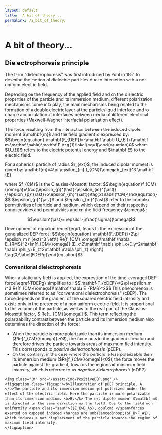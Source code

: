 ```yaml
---
layout: default
title:  A bit of theory...
permalink: /a_bit_of_theory/
---
```

<h1> A bit of theory... </h1>

<h2> Dielectrophoresis principle </h2>

<p class="retrait">
The term "dielectrophoresis" was first introduced by Pohl in 1951 to describe the motion of dielectric particles due to interaction with a non uniform electric field. </p>
<p class="retrait">Depending on the frequency of the applied field and on the dielectric properties of the particle and its immersion medium, different polarization mechanisms come into play, the main mechanisms being related to the formation of a double electric layer at the particle/liquid interface and to charge accumulation at interfaces between media of different electrical properties (Maxwell-Wagner interfacial polarization effect).
</p>

<p> The force resulting from the interaction between the induced dipole moment $\mathbf{m}$ and the field gradient is expressed by: $$\begin{equation} \mathbf{F_{DEP}}=-\mathbf \nabla U_{El}=(\mathbf m.\mathbf \nabla)\mathbf E \tag{1}\label{equ1}\end{equation}$$ where $U_{El}$ refers to the electric potential energy and $\mathbf E$ to the electric field.</p>

<p>For a spherical particle of radius $r_{ext}$, the induced dipolar moment is given by:
\mathbf{m}=4\pi \epsilon_{m} f_{CM}(\omega)r_{ext}^3 \mathbf {E} </p>

<p>where $f_{CM}$ is the Clausius-Mossotti factor:
  $$\begin{equation}f_{CM}(\omega)=\frac{\epsilon_{p}^{\ast}-\epsilon_{m}^{\ast}}{\epsilon_{p}^{\ast}+2\epsilon_{m}^{\ast}}\tag{2}\label{fCM}\end{equation}$$
$\epsilon_{p}^{\ast}$ and $\epsilon_{m}^{\ast}$ refer to the complex permittivities of particle and medium, which depend on their respective conductivities and permittivities and on the field frequency $\omega$ :

$$\epsilon^{\ast}= \epsilon-j\frac{\sigma}{\omega}$$</p>

<p> Development of equation \eqref{equ1} leads to the expression of the generalized DEP force:
$$\begin{equation} \mathbf{F_{DEP}}=2\pi \epsilon_m r_{ext}^3 \left\{ Re[f_{CM}(\omega)]\mathbf \nabla E_{RMS}^2+Im[f_{CM}(\omega)] (E_x^2\mathbf \nabla \phi_x+E_y^2\mathbf \nabla \phi_y+E_z^2\mathbf \nabla \phi_z) \right\} \tag{3}\label{FDEPg}\end{equation}$$ </p>

<h3> Conventional dielectrophoresis </h3>

<p class="retrait">When a stationary field is applied, the expression of the time-averaged DEP force \eqref{FDEPg} simplifies to :
$$\mathbf{F_{cDEP}}=2\pi \epsilon_m r^3 Re[f_{CM}(\omega)]\mathbf \nabla E_{RMS}^2$$
This phenomenon is sometimes referred to as "conventional dielectrophoresis" (cDEP). The force depends on the gradient of the squared electric field intensity and exists only in the presence of a non uniform electric field. It is proportional to the volume of the particle, as well as to the real part of the Clausius-Mossotti factor, $ Re[f_ {CM}(\omega)] $. This term reflecting the polarizability contrast between the particle and its immersion medium also determines the direction of the force:
<ul>
<li>When the particle is more polarizable than its immersion medium ($Re[f_{CM}(\omega)]>0$), the force acts in the gradient direction and therefore drives the particle towards areas of maximum field intensity. This corresponds to <i>positive dielectrophoresis</i> (pDEP).</li>
<li>On the contrary, in the case where the particle is less polarizable than its immersion medium ($Re[f_{CM}(\omega)]<0$), the force moves the particle against the gradient, towards the regions of minimum field intensity, which is referred to as <i>negative dielectrophoresis</i> (nDEP).</li>
</ul>
</p>

<div class="DIVimage">

    <img class="im" src='/assets/img/PositiveDEP.png' />
    <figcaption class="figcap"><b>Illustration of pDEP principle. A. </b>The particle and its immersion medium get polarized under the effect of the electric field. Here the particle is more polarizable than its immersion medium. <b>B.</b> The net dipole moment $\mathbf m$ is directed in the same direction as the field. Due to the field non uniformity <span class="saut">($E_B>E_A$), coulomb </span>forces exerted on opposed induced charges are unbalanced&nbsp;($F_B>F_A$), which induces a net displacement of the particle towards the region of maximum field intensity.
    </figcaption>
</div>

